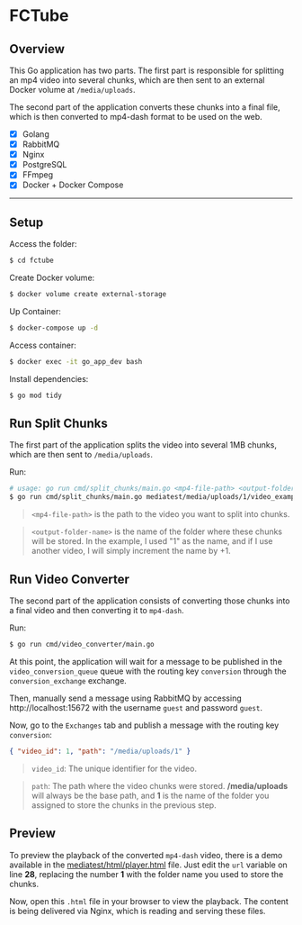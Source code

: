 # FCTube

## Overview

This Go application has two parts. The first part is responsible for splitting an mp4 video into several chunks, which are then sent to an external Docker volume at `/media/uploads`.

The second part of the application converts these chunks into a final file, which is then converted to mp4-dash format to be used on the web.

- [x] Golang
- [x] RabbitMQ
- [x] Nginx
- [x] PostgreSQL
- [x] FFmpeg
- [x] Docker + Docker Compose

---

## Setup

Access the folder:

```sh
$ cd fctube
```

Create Docker volume:

```sh
$ docker volume create external-storage
```

Up Container:

```sh
$ docker-compose up -d
```

Access container:

```sh
$ docker exec -it go_app_dev bash
```

Install dependencies:

```sh
$ go mod tidy
```

## Run Split Chunks

The first part of the application splits the video into several 1MB chunks,
which are then sent to `/media/uploads`.

Run:

```sh
# usage: go run cmd/split_chunks/main.go <mp4-file-path> <output-folder-name>
$ go run cmd/split_chunks/main.go mediatest/media/uploads/1/video_example.mp4 1
```

> `<mp4-file-path>` is the path to the video you want to split into chunks.

> `<output-folder-name>` is the name of the folder where these chunks will be stored.
> In the example, I used "1" as the name, and if I use another video, I will simply increment the name by +1.

## Run Video Converter

The second part of the application consists of converting those chunks into a
final video and then converting it to `mp4-dash`.

Run:

```sh
$ go run cmd/video_converter/main.go
```

At this point, the application will wait for a message to be published in the `video_conversion_queue`
queue with the routing key `conversion` through the `conversion_exchange` exchange.

Then, manually send a message using RabbitMQ by accessing http://localhost:15672
with the username `guest` and password `guest`.

Now, go to the `Exchanges` tab and publish a message with the routing key `conversion`:

```json
{ "video_id": 1, "path": "/media/uploads/1" }
```

> `video_id`: The unique identifier for the video.

> `path`: The path where the video chunks were stored. **/media/uploads** will
> always be the base path, and **1** is the name of the folder you assigned to
> store the chunks in the previous step.

## Preview

To preview the playback of the converted `mp4-dash` video, there is a demo
available in the [mediatest/html/player.html](mediatest/html/player.html) file.
Just edit the `url` variable on line **28**, replacing the number **1** with the folder
name you used to store the chunks.

Now, open this `.html` file in your browser to view the playback.
The content is being delivered via Nginx, which is reading and serving these files.
